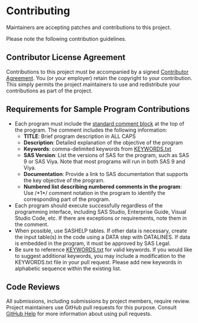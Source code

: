 # Contributing
Maintainers are accepting patches and contributions to this project.

Please note the following contribution guidelines.

## Contributor License Agreement
Contributions to this project must be accompanied by a signed [Contributor Agreement](ContributorAgreement.txt).
You (or your employer) retain the copyright to your contribution.
This simply permits the project maintainers to use and redistribute your contributions as part of the project.

## Requirements for Sample Program Contributions

* Each program must include the [standard comment block](https://gitlab.sas.com/stever/tmp-sas-code-examples/-/blob/main/comment-template.txt) at the top of the program. The comment includes the following information:
  - **TITLE**: Brief program description in ALL CAPS
  - **Description**: Detailed explanation of the objective of the program
  - **Keywords**: comma-delimited keywords from [KEYWORDS.txt](KEYWORDS.txt)   
  - **SAS Version**: List the versions of SAS for the program, such as SAS 9 or SAS Viya. Note that most programs will run in both SAS 9 and Viya.
  - **Documentation**: Provide a link to SAS documentation that supports the key objective of the program.
  - **Numbered list describing numbered comments in the program**: Use /\*1\*/ comment notation in the program to identify the corresponding part of the program.  
* Each program should execute successfully regardless of the programming interface, including SAS Studio, Enterprise Guide, Visual Studio Code, etc. If there are exceptions or requirements, note them in the comment.
* When possible, use SASHELP tables. If other data is necessary, create the input table(s) in the code using a DATA step with DATALINES. If data is embedded in the program, it must be approved by SAS Legal.
* Be sure to reference [KEYWORDS.txt](KEYWORDS.txt) for valid keywords. If you would like to suggest additional keywords, you may include a modification to the KEYWORDS.txt file in your pull request. Please add new keywords in alphabetic sequence within the existing list. 

## Code Reviews
All submissions, including submissions by project members, require review.
Project maintainers use GitHub pull requests for this purpose.
Consult [GitHub Help](https://help.github.com/articles/about-pull-requests/) for more information about using pull requests.

